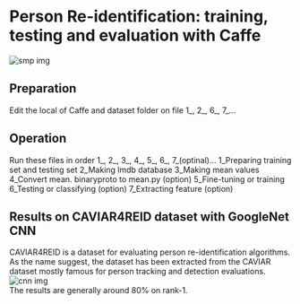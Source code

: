 # Person Re-identification: training, testing and evaluation with Caffe  
![smp img](https://raw.githubusercontent.com/zzvvmm/reid-caffe/master/caviar_data/sample.PNG)  

## Preparation
Edit the local of Caffe and dataset folder on file 1_, 2_, 6_, 7_...
## Operation
Run these files in order 1_, 2_, 3_, 4_, 5_, 6_, 7_(optinal)...
1_Preparing training set and testing set
2_Making lmdb database
3_Making mean values
4_Convert mean. binaryproto to mean.py (option)
5_Fine-tuning or training
6_Testing or classifying (option)
7_Extracting feature (option)

## Results on CAVIAR4REID dataset with GoogleNet CNN
CAVIAR4REID is a dataset for evaluating person re-identification algorithms. As the name suggest, the dataset has been extracted from the CAVIAR dataset mostly famous for person tracking and detection evaluations.  
![cnn img](https://raw.githubusercontent.com/zzvvmm/reid-caffe/master/caviar_data/CNN.PNG)  
The results are generally around 80% on rank-1.  
